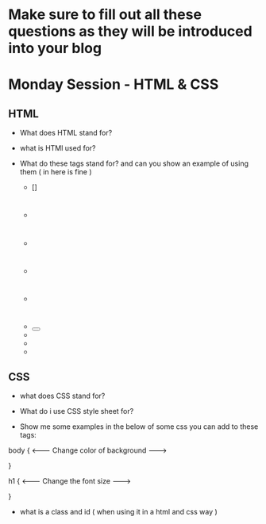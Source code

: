 # Make sure to fill out all these questions as they will be introduced into your blog


# Monday Session - HTML & CSS
## HTML
- What does HTML stand for?

- what is HTMl used for?

- What do these tags stand for? and can you show an example of using them ( in here is fine )
  - [<a></a>]
  - <h1></h1>
  - <h2></h2>
  - <p></p>
  - <div></div>
  - <button></button>
  - <link rel="stylesheet" href="index.css">
  - <head></head>
  - <body></body>



## CSS
- what does CSS stand for?

- What do i use CSS style sheet for?

- Show me some examples in the below of some css you can add to these tags:

body {
  <--- Change color of background --->

}


h1 {
  <--- Change the font size --->

}


- what is a class and id ( when using it in a html and css way )

